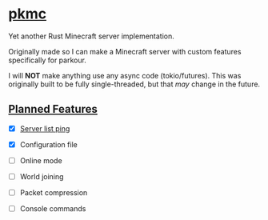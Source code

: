 
# [pkmc](https://github.com/Vulae/pkmc)

Yet another Rust Minecraft server implementation.

Originally made so I can make a Minecraft server with custom features specifically for parkour.

I will **NOT** make anything use any async code (tokio/futures).
This was originally built to be fully single-threaded, but that *may* change in the future.

## [Planned Features](#planned-features)

- [X] [Server list ping](https://wiki.vg/Server_List_Ping)
- [X] Configuration file
- [ ] Online mode
- [ ] World joining
- [ ] Packet compression
- [ ] Console commands

